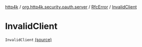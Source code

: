 [http4k](../../index.md) / [org.http4k.security.oauth.server](../index.md) / [RfcError](index.md) / [InvalidClient](./-invalid-client.md)

# InvalidClient

`InvalidClient` [(source)](https://github.com/http4k/http4k/blob/master/http4k-security-oauth/src/main/kotlin/org/http4k/security/oauth/server/OAuthError.kt#L10)